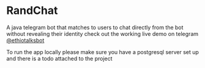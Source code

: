 # RandChat
A java telegram bot that matches to users to chat directly from the bot without revealing their identity
check out the working live demo on telegram [@ethiotalksbot](https://t.me/ethiotalksbot)

To run the app locally please make sure you have a postgresql server set up and there is a todo attached to the project

